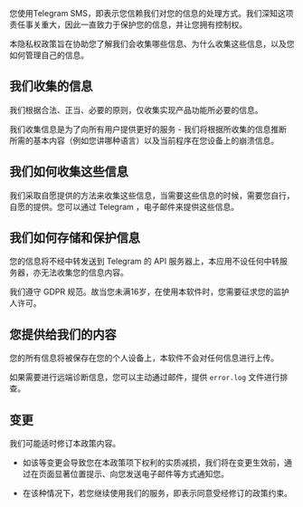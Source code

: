 您使用Telegram SMS，即表示您信赖我们对您的信息的处理方式。我们深知这项责任事关重大，因此一直致力于保护您的信息，并让您拥有控制权。

本隐私权政策旨在协助您了解我们会收集哪些信息、为什么收集这些信息，以及您如何管理自己的信息。

## 我们收集的信息

我们根据合法、正当、必要的原则，仅收集实现产品功能所必要的信息。

我们收集信息是为了向所有用户提供更好的服务 - 我们将根据所收集的信息推断所需的基本内容（例如您讲哪种语言）以及当前程序在您设备上的崩溃信息。

## 我们如何收集这些信息

我们采取自愿提供的方法来收集这些信息，当需要这些信息的时候，需要您自行，自愿的提供。您可以通过 Telegram ，电子邮件来提供这些信息。

## 我们如何存储和保护信息

您的信息将不经中转发送到 Telegram 的 API 服务器上，本应用不设任何中转服务器，亦无法收集您的信息内容。

我们遵守 GDPR 规范。故当您未满16岁，在使用本软件时，您需要征求您的监护人许可。

## 您提供给我们的内容

您的所有信息将被保存在您的个人设备上，本软件不会对任何信息进行上传。

如果需要进行远端诊断信息，您可以主动通过邮件，提供 `error.log` 文件进行排查。

## 变更

我们可能适时修订本政策内容。

- 如该等变更会导致您在本政策项下权利的实质减损，我们将在变更生效前，通过在页面显著位置提示、向您发送电子邮件等方式通知您。

- 在该种情况下，若您继续使用我们的服务，即表示同意受经修订的政策约束。